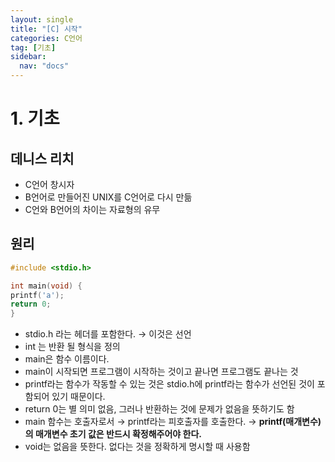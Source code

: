 ```yaml
---
layout: single
title: "[C] 시작"
categories: C언어
tag: [기초]
sidebar:
  nav: "docs"
---
```


# 1. 기초

## 데니스 리치

- C언어 창시자
- B언어로 만들어진 UNIX를 C언어로 다시 만듦
- C언와 B언어의 차이는 자료형의 유무

## 원리

```c
#include <stdio.h>

int main(void) {
printf('a');
return 0;
}
```

- stdio.h 라는 헤더를 포함한다. → 이것은 선언
- int 는 반환 될 형식을 정의
- main은 함수 이름이다.
- main이 시작되면 프로그램이 시작하는 것이고 끝나면 프로그램도 끝나는 것
- printf라는 함수가 작동할 수 있는 것은 stdio.h에 printf라는 함수가 선언된 것이 포함되어 있기 때문이다.
- return 0는 별 의미 없음, 그러나 반환하는 것에 문제가 없음을 뜻하기도 함
- main 함수는 호출자로서 → printf라는 피호출자를 호출한다. → **printf(매개변수)의 매개변수 초기 값은 반드시 확정해주어야 한다.**
- void는 없음을 뜻한다. 없다는 것을 정확하게 명시할 때 사용함